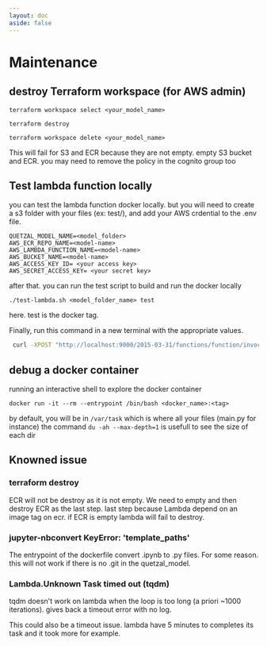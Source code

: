 ```yaml
---
layout: doc
aside: false
---
```



# Maintenance
## destroy Terraform workspace (for AWS admin)

`terraform workspace select <your_model_name>`

`terraform destroy`

`terraform workspace delete <your_model_name>`

This will fail for S3 and ECR because they are not empty.
empty S3 bucket and ECR. you may need to remove the policy in the cognito group too

## Test lambda function locally

you can test the lambda function docker locally. but you will need to create a s3 folder with your files (ex: test/), and add your AWS crdential to the .env file.

```
QUETZAL_MODEL_NAME=<model_folder>
AWS_ECR_REPO_NAME=<model-name>
AWS_LAMBDA_FUNCTION_NAME=<model-name>
AWS_BUCKET_NAME=<model-name>
AWS_ACCESS_KEY_ID= <your access key>
AWS_SECRET_ACCESS_KEY= <your secret key>
```

after that. you can run the test script to build and run the docker locally

``./test-lambda.sh <model_folder_name> test ``

here. test is the docker tag.

Finally, run this command in a new terminal with the appropriate values.

```bash
 curl -XPOST "http://localhost:9000/2015-03-31/functions/function/invocations" -d '{"notebook_path": "notebooks/model/model.ipynb", "scenario_path_S3": "test/", "launcher_arg": {"training_folder": "/tmp","params": {"some_param":"value"}},"metadata": {"user_email": "lambda_test@test.com"}}'
```

## debug a docker container

running an interactive shell to explore the docker container

 ``docker run -it --rm --entrypoint /bin/bash <docker_name>:<tag>``

 by default, you will be in `/var/task` which is where all your files (main.py for instance)
 the command `du -ah --max-depth=1` is usefull to see the size of each dir

## Knowned issue

### terraform destroy

ECR  will not be destroy as it is not empty. We need to empty and then destroy ECR as the last step. last step because Lambda depend on an image tag on ecr. if ECR is empty lambda will fail to destroy.

### jupyter-nbconvert KeyError: 'template_paths'

The entrypoint of the dockerfile convert .ipynb to .py files. For some reason. this will not work if there is no .git in the quetzal_model.

### Lambda.Unknown Task timed out (tqdm)

tqdm doesn't work on lambda when the loop is too long (a priori ~1000 iterations).
gives back a timeout error with no log. 

This could also be a timeout issue. lambda have 5 minutes to completes its task and it took more for example.